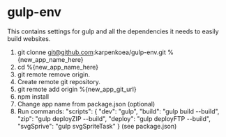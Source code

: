 # gulp-env
 This contains settings for gulp and all the dependencies it needs to easily build websites.



1. git clonne git@github.com:karpenkoea/gulp-env.git %{new_app_name_here}
2. cd %{new_app_name_here}
3. git remote remove origin.
4. Create remote git repository.
5. git remote add origin %{new_app_git_url}
6. npm install
7. Change app name from package.json (optional)
8. Run commands: "scripts": {
    "dev": "gulp",
    "build": "gulp build --build",
    "zip": "gulp deployZIP --build",
    "deploy": "gulp deployFTP --build",
    "svgSprive": "gulp svgSpriteTask"
  } (see package.json)
